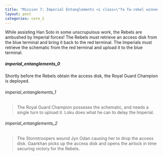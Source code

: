 ```yaml
---
title: "Mission 7: Imperial Entanglements <i class=\"fa fa-rebel winner-rebel\" aria-hidden=\"true\"></i>"
layout: post
categories: core_1
---
```


While assisting Han Solo in some unscrupulous work, the Rebels are ambushed by Imperial forces! The Rebels must retrieve an access disk from the blue terminal and bring it back to the red terminal. The Imperials must retrieve the schematic from the red terminal and upload it to the blue terminal.   

##### imperial_entanglements_0

Shortly before the Rebels obtain the access disk, the Royal Guard Champion is deployed. 

###### imperial_entanglements_1

> The Royal Guard Champion posseses the schematic, and needs a single turn to upload it. Loku does what he can to delay the Imperial.

###### imperial_entanglements_2

> The Stormtroopers wound Jyn Odan causing her to drop the access disk. Gaarkhan picks up the access disk and opens the airlock in time securing victory for the Rebels.